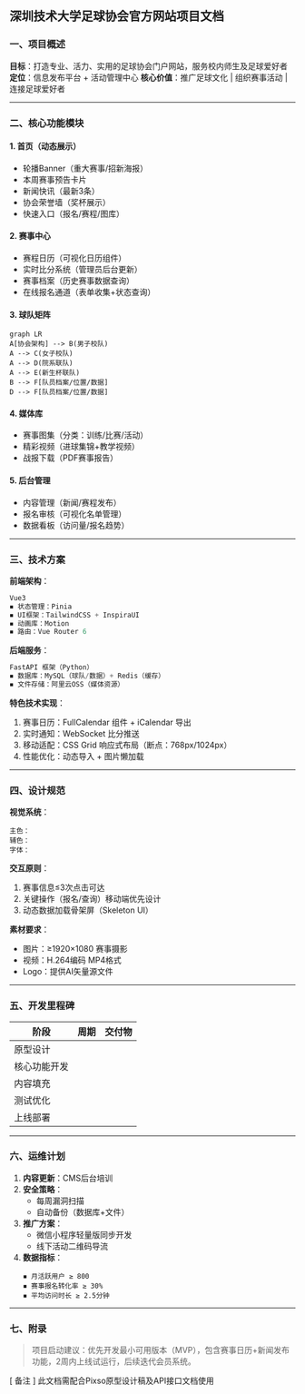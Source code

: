 ## 深圳技术大学足球协会官方网站项目文档

### 一、项目概述
**目标**：打造专业、活力、实用的足球协会门户网站，服务校内师生及足球爱好者  
**定位**：信息发布平台 + 活动管理中心 
**核心价值**：推广足球文化 | 组织赛事活动 | 连接足球爱好者

---

### 二、核心功能模块
#### 1. 首页（动态展示）
- 轮播Banner（重大赛事/招新海报）
- 本周赛事预告卡片
- 新闻快讯（最新3条）
- 协会荣誉墙（奖杯展示）
- 快速入口（报名/赛程/图库）

#### 2. 赛事中心
- 赛程日历（可视化日历组件）
- 实时比分系统（管理员后台更新）
- 赛事档案（历史赛事数据查询）
- 在线报名通道（表单收集+状态查询）

#### 3. 球队矩阵
```mermaid
graph LR
A[协会架构] --> B(男子校队)
A --> C(女子校队)
A --> D(院系联队)
A --> E(新生杯联队)
B --> F[队员档案/位置/数据]
D --> F[队员档案/位置/数据]
```

#### 4. 媒体库
- 赛事图集（分类：训练/比赛/活动）
- 精彩视频（进球集锦+教学视频）
- 战报下载（PDF赛事报告）
#### 5. 后台管理
- 内容管理（新闻/赛程发布）
- 报名审核（可视化名单管理）
- 数据看板（访问量/报名趋势）

---

### 三、技术方案
**前端架构**：
```javascript
Vue3
◾ 状态管理：Pinia
◾ UI框架：TailwindCSS + InspiraUI
◾ 动画库：Motion
◾ 路由：Vue Router 6
```

**后端服务**：
```python
FastAPI 框架（Python）
◾ 数据库：MySQL（球队/数据）+ Redis（缓存）
◾ 文件存储：阿里云OSS（媒体资源）
```

**特色技术实现**：
1. 赛事日历：FullCalendar 组件 + iCalendar 导出
2. 实时通知：WebSocket 比分推送
3. 移动适配：CSS Grid 响应式布局（断点：768px/1024px）
4. 性能优化：动态导入 + 图片懒加载

---

### 四、设计规范
**视觉系统**：
```color-palette
主色：
辅色：
字体：
```

**交互原则**：
1. 赛事信息≤3次点击可达
2. 关键操作（报名/查询）移动端优先设计
3. 动态数据加载骨架屏（Skeleton UI）

**素材要求**：
- 图片：≥1920×1080 赛事摄影
- 视频：H.264编码 MP4格式
- Logo：提供AI矢量源文件

---

### 五、开发里程碑
| 阶段     | 周期  | 交付物 |
| ------ | --- | --- |
| 原型设计   |     |     |
| 核心功能开发 |     |     |
| 内容填充   |     |     |
| 测试优化   |     |     |
| 上线部署   |     |     |

---

### 六、运维计划
1. **内容更新**：CMS后台培训
2. **安全策略**：
   - 每周漏洞扫描
   - 自动备份（数据库+文件）
3. **推广方案**：
   - 微信小程序轻量版同步开发
   - 线下活动二维码导流
4. **数据指标**：
   ```metrics
   ◾ 月活跃用户 ≥ 800
   ◾ 赛事报名转化率 ≥ 30%
   ◾ 平均访问时长 ≥ 2.5分钟
   ```

---

### 七、附录

> 项目启动建议：优先开发最小可用版本（MVP），包含赛事日历+新闻发布功能，2周内上线试运行，后续迭代会员系统。

[ 备注 ] 此文档需配合Pixso原型设计稿及API接口文档使用